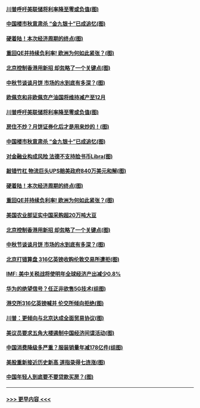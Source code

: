 #### [川普呼吁美联储将利率降至零或负值(图)](../pages/p5/907303.md?t=09141633) 
#### [中国楼市秋意肃杀 “金九银十”已成追忆(图)](../pages/p5/907275.md?t=09141633) 
#### [硬着陆！本次经济周期的终点(图)](../pages/p5/907268.md?t=09141633) 
#### [重回QE并持续负利率! 欧洲为何如此紧张？(图)](../pages/p5/907269.md?t=09141633) 
#### [北京控制香港用新招 却忽略了一个关键点(图)](../pages/p5/907256.md?t=09141633) 
#### [中秋节谈谈月饼 市场的水到底有多深？(图)](../pages/p5/907241.md?t=09141633) 
#### [欧佩克和非欧佩克产油国将维持减产至12月](../pages/p5/907339.md?t=09141633) 
#### [川普呼吁美联储将利率降至零或负值(图)](../pages/p5/907303.md?t=09141633) 
#### [房住不炒？月饼证券化后才是用来炒的！(图)](../pages/p5/907337.md?t=09141633) 
#### [中国楼市秋意肃杀 “金九银十”已成追忆(图)](../pages/p5/907275.md?t=09141633) 
#### [对金融业构成风险 法德不支持脸书币Libra(图)](../pages/p5/907312.md?t=09141633) 
#### [敲错竹杠 物流巨头UPS赔美政府840万美元和解(图)](../pages/p5/907308.md?t=09141633) 
#### [硬着陆！本次经济周期的终点(图)](../pages/p5/907268.md?t=09141633) 
#### [重回QE并持续负利率! 欧洲为何如此紧张？(图)](../pages/p5/907269.md?t=09141633) 
#### [美国农业部证实中国采购超20万吨大豆](../pages/p5/907287.md?t=09141633) 
#### [北京控制香港用新招 却忽略了一个关键点(图)](../pages/p5/907256.md?t=09141633) 
#### [中秋节谈谈月饼 市场的水到底有多深？(图)](../pages/p5/907241.md?t=09141633) 
#### [北京打错算盘 316亿英镑收购伦敦交易所遭拒(图)](../pages/p5/907236.md?t=09141633) 
#### [IMF: 美中关税战将使明年全球经济产出减少0.8%](../pages/p5/907233.md?t=09141633) 
#### [华为的绝望信号？任正非欲售5G技术(组图)](../pages/p5/907155.md?t=09141633) 
#### [港交所316亿英镑喊并 伦交所倾向拒绝(图)](../pages/p5/907207.md?t=09141633) 
#### [川普：更倾向与北京达成全面贸易协议(图)](../pages/p5/907211.md?t=09141633) 
#### [美议员要求五角大楼遏制中国经济间谍活动(图)](../pages/p5/907199.md?t=09141633) 
#### [中国消费降级多严重？服装销量年减178亿件(组图)](../pages/p5/907157.md?t=09141633) 
#### [美股重新接近历史新高 道指录得七连涨(图)](../pages/p5/907182.md?t=09141633) 
#### [中国年轻人到底要不要贷款买房？(图)](../pages/p5/907162.md?t=09141633) 

----
#### [ >>> 更早内容 <<< ](../indexes/p5-earlier.md)

